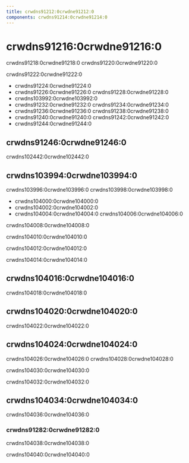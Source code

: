 ```yaml
---
title: crwdns91212:0crwdne91212:0
components: crwdns91214:0crwdne91214:0
---
```


# crwdns91216:0crwdne91216:0

<p class="description">crwdns91218:0crwdne91218:0 crwdns91220:0crwdne91220:0</p>

crwdns91222:0crwdne91222:0

- crwdns91224:0crwdne91224:0
- crwdns91226:0crwdne91226:0 crwdns91228:0crwdne91228:0
- crwdns103992:0crwdne103992:0
- crwdns91232:0crwdne91232:0 crwdns91234:0crwdne91234:0
- crwdns91236:0crwdne91236:0 crwdns91238:0crwdne91238:0
- crwdns91240:0crwdne91240:0 crwdns91242:0crwdne91242:0
- crwdns91244:0crwdne91244:0

## crwdns91246:0crwdne91246:0

crwdns102442:0crwdne102442:0

## crwdns103994:0crwdne103994:0

crwdns103996:0crwdne103996:0 crwdns103998:0crwdne103998:0

- crwdns104000:0crwdne104000:0
- crwdns104002:0crwdne104002:0
- crwdns104004:0crwdne104004:0 crwdns104006:0crwdne104006:0

crwdns104008:0crwdne104008:0

crwdns104010:0crwdne104010:0

crwdns104012:0crwdne104012:0

crwdns104014:0crwdne104014:0

## crwdns104016:0crwdne104016:0

crwdns104018:0crwdne104018:0

## crwdns104020:0crwdne104020:0

crwdns104022:0crwdne104022:0

## crwdns104024:0crwdne104024:0

crwdns104026:0crwdne104026:0 crwdns104028:0crwdne104028:0

crwdns104030:0crwdne104030:0

crwdns104032:0crwdne104032:0

## crwdns104034:0crwdne104034:0

crwdns104036:0crwdne104036:0

### crwdns91282:0crwdne91282:0

crwdns104038:0crwdne104038:0

crwdns104040:0crwdne104040:0
